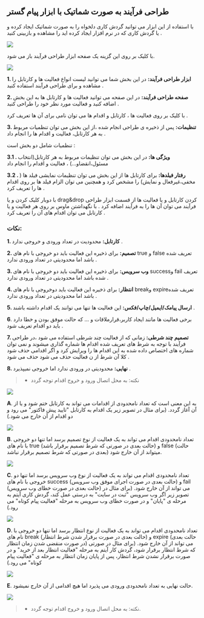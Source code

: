 ﻿## طراحی فرآیند به صورت شماتیک با ابزار پیام گستر



با استفاده از این ابزار می توانید گردش کاری دلخواه را به صورت شماتیک ایجاد کرده و یا گردش کاری که در نرم افزار ایجاد کرده اید را مشاهده و بازبینی کنید .

![](tarahi.png)

  با کلیک بر روی این گزینه یک صفحه ابزار طراحی فرآیند باز می شود.

![](tarahi1.png)

**1. ابزار طراحی فرآیند:**  در این بخش شما می توانید لیست انواع فعالیت ها و کارتابل را مشاهده و برای طراحی فرآیند استفاده کنید . 

**2. صفحه طراحی فرآیند:** در این صفحه می توانید فعالیت ها و کارتابل ها به این بخش اضافه کنید و فعالیت مورد نظر خود را طراحی کنید .

با کلیک بر روی فعالیت ها ، کارتابل و اقدام ها می توان نامی برای آن ها تعریف کرد .  

**3. تنظیمات:** پس از ذخیره ی طراحی انجام شده ،از این بخش می توان تنظمیات مربوط به هر کارتابل، فعالیت و اقدام ها را انجام داد .

تنظمیات شامل دو بخش است :

**3.1 . ویژگی ها:**  در این بخش می توان تنظیمات مربوط به هر کارتابل(انتخاب مسئول،انقضاو...) ، فعالیت  و اقدام  را انجام داد 

**3.2 . رفتار فیلدها:** برای کارتابل ها از این بخش می توان تنظیمات نمایشی فیلد ها ( مخفی،غیرفعال و نمایش) را مشخص کرد و همچنین می توان الزام فیلد ها بر روی اقدام ها را تعریف کرد .

با دوبار کلیک کردن و یا drag&drop  کردن کارتابل و یا فعالیت ها از قسمت ابزار طراحی فرآیند می توان آن ها را به فرآیند اضافه کرد . با نگهداشتن ماوس بر روی هر فعالیت و یا کارتابل می توان اقدام های آن را تعریف کرد .

### نکات:

**1. کارتابل:**  محدودیت در تعداد ورودی و خروجی ندارد .

**2. تصمیم:** برای ذخیره این فعالیت باید دو   خروجی با نام های true   و false تعریف شده باشد اما محدودیتی در تعداد ورودی ندارد .

**3. وب سرویس:** برای ذخیره این فعالیت باید  دو خروجی با نام های successو fail تعریف شده باشد اما محدودیتی در تعداد ورودی ندارد .

**4. انتظار:** برای ذخیره این فعالیت باید  دوخروجی با نام های breakو  expireتعریف شده باشد اما محدودیتی در تعداد ورودی ندارد .

**5. ارسال پیامک/ایمیل/چاپ/فکس:** این فعالیت ها تنها می توانند یک اقدام داشته باشند .

**6**. برخی فعالیت ها مانند ایجاد کاربر،قرارملاقات و ... که حالت موفق بودن و خطا دارد باید دو اقدام تعریف شود .

**7. تصمیم چند شرطی:** زمانی که از فعالیت چند شرطی استفاده می شود ،در طراحی فرآیند با توجه به شرط های تعریف شده اقدام ها شماره گذاری میشوند و نمی توان شماره های اختصاص داده شده به این اقدام ها را ویرایش کرد و اگر اقدامی حذف شود کلا آن شرط از ن فعالیت حذف می شود حذف می شود .

**8. نهایی:** محدودیتی در ورودی ندارد اما خروجی نمیپذیرد .

> * نکته: به محل اتصال ورود و خروج اقدام توجه گردد

![](DesignProcessToolNew3.jpg)

**A**. به این معنی است که تعداد نامحدودی از اقدامات می تواند به کارتابل ختم شود و یا از آن آغاز گردد. (برای مثال در تصویر زیر یک اقدام به کارتابل "تایید پیش فاکتور" می رود و دو اقدام از آن خارج می شود.)

![](DesignProcessToolNew4.jpg)

**B**. تعداد نامحدودی اقدام می تواند به یک فعالیت از نوع تصمیم برسد اما تنها دو خروجی با نام های true (حالت بعدی در صورتی که شرط تصمیم برقرار باشد) و false (حالت بعدی در صورتی که شرط تصمیم برقرار نباشد) میتواند از آن خارج شود.

![](DesignProcessToolNew5.jpg)

**C**. تعداد نامحدودی اقدام می تواند به یک فعالیت از نوع وب سرویس برسد اما تنها دو خروجی با نام های success (حالت بعدی در صورت اجرای موفق وب سرویس) و fail (حالت بعدی در صورت خطای وب سرویس) می تواند از آن خارج شود. (برای مثال در تصویر زیر اگر وب سرویس "ثبت در سایت" به درستی عمل کند، گردش کاری آیتم به مرحله ی "پایان" و در صورت خطای وب سرویس به مرحله "فعالیت پیام کوتاه" می رود.)

![](DesignProcessToolNew6.jpg)

**D**. تعداد نامحدودی اقدام می تواند به یک فعالیت از نوع انتظار برسد اما تنها دو خروجی با نام های break (حالت بعدی در صورت برقرار شدن شرط انتظار) و expire (حالت بعدی در صورت منقضی شدن زمان انتظار) می تواند از آن خارج شود. (برای مثال در صورتی که شرط انتظار برقرار شود، گردش کار آیتم به مرحله "فعالیت انتظار بعد از خرید" و در صورت برقرار نشدن شرط انتظار، پس از پایان زمان انتظار به مرحله ی "فعالیت پیام کوتاه" می رود.)

![](DesignProcessToolNew7.jpg)

**E**. حالت نهایی به تعداد نامحدودی ورودی می پذیرد اما هیچ اقدامی از آن خارج نمیشود.

![](DesignProcessToolNew8.jpg)

> * نکته: به محل اتصال ورود و خروج اقدام توجه گردد.

